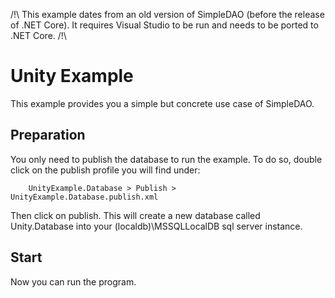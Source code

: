 /!\ This example dates from an old version of SimpleDAO (before the release of .NET Core). It requires Visual Studio to be run and needs to be ported to .NET Core. /!\

# Unity Example

This example provides you a simple but concrete use case of SimpleDAO. 

## Preparation

You only need to publish the database to run the example. To do so, double click on the publish profile you will find under:

		UnityExample.Database > Publish > UnityExample.Database.publish.xml
		
Then click on publish. This will create a new database called Unity.Database into your (localdb)\MSSQLLocalDB sql server instance.

## Start

Now you can run the program.